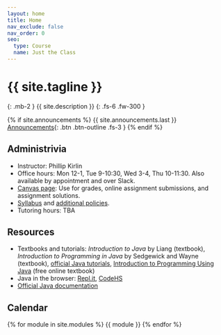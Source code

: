 ```yaml
---
layout: home
title: Home
nav_exclude: false
nav_order: 0
seo:
  type: Course
  name: Just the Class
---
```


# {{ site.tagline }}
{: .mb-2 }
{{ site.description }}
{: .fs-6 .fw-300 }

{% if site.announcements %}
{{ site.announcements.last }}
[Announcements](announcements.md){: .btn .btn-outline .fs-3 }
{% endif %}

## Administrivia
- Instructor: Phillip Kirlin
- Office hours: Mon 12-1, Tue 9-10:30, Wed 3-4, Thu 10-11:30.  Also available by appointment and over Slack.
- [Canvas page](https://rhodes.instructure.com/courses/4029): Use for grades, online assignment submissions, and assignment solutions.
- [Syllabus](syllabus/syllabus-142-f22.pdf) and [additional policies](syllabus/additional-policies.pdf).
- Tutoring hours: TBA 

## Resources
- Textbooks and tutorials: *Introduction to Java* by Liang (textbook), 
	*Introduction to Programming in Java* by Sedgewick and Wayne (textbook),
        [official Java tutorials](https://docs.oracle.com/javase/tutorial/), 
        [Introduction to Programming Using Java](http://math.hws.edu/javanotes/index.html) (free online textbook)
- Java in the browser: [Repl.it](http://repl.it/new/java), <a href="http://codehs.com">CodeHS</a>
- <a href="https://docs.oracle.com/en/java/javase/17/docs/api/">Official Java documentation</a>
     

## Calendar
{% for module in site.modules %}
{{ module }}
{% endfor %}

